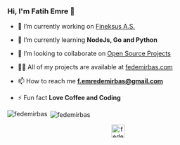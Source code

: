 ### Hi, I'm Fatih Emre 👋

- 🔭 I’m currently working on [Fineksus A.S.](https://www.fineksus.com/)

- 🌱 I’m currently learning **NodeJs, Go and Python**

- 👯 I’m looking to collaborate on [Open Source Projects](http://github.com/fedemirbas)

- 👨‍💻 All of my projects are available at [fedemirbas.com](http://github.com/fedemirbas)

- 📫 How to reach me **f.emredemirbas@gmail.com**

- ⚡ Fun fact **Love Coffee and Coding**

<p><img align="left" src="https://github-readme-stats.vercel.app/api/top-langs/?username=fedemirbas&layout=compact&hide=html" alt="fedemirbas" /></p>
<p>&nbsp;<img align="center" src="https://github-readme-stats.vercel.app/api?username=fedemirbas&show_icons=true" alt="fedemirbas" /></p>

<p align="center">
<a href="https://linkedin.com/in/fatihemredemirbas/" target="blank"><img align="center" src="https://cdn.jsdelivr.net/npm/simple-icons@3.0.1/icons/linkedin.svg" alt="fedemirbas" height="30" width="30" /></a>
</p>
